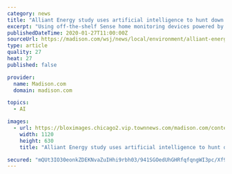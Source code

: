 ```yaml
---
category: news
title: "Alliant Energy study uses artificial intelligence to hunt down phantom power, target waste"
excerpt: "Using off-the-shelf Sense home monitoring devices powered by artificial intelligence, the Madison-based utility determined most customers can cut their overall use by 9% just by tracking down and eliminating some of this phantom load. Alliant customers in the ongoing study discovered things like an attic fan, a baby monitor that fell behind a ..."
publishedDateTime: 2020-01-27T11:00:00Z
sourceUrl: https://madison.com/wsj/news/local/environment/alliant-energy-study-uses-artificial-intelligence-to-hunt-down-phantom/article_ade50d09-0c36-5015-a5b7-a56fc92e2132.html
type: article
quality: 27
heat: 27
published: false

provider:
  name: Madison.com
  domain: madison.com

topics:
  - AI

images:
  - url: https://bloximages.chicago2.vip.townnews.com/madison.com/content/tncms/assets/v3/editorial/a/10/a10427f8-4170-5714-9e49-5a7fc9227c5a/5e2e11c908a40.image.jpg?crop=1757%2C988%2C0%2C95&resize=1120%2C630&order=crop%2Cresize
    width: 1120
    height: 630
    title: "Alliant Energy study uses artificial intelligence to hunt down phantom power, target waste"

secured: "mQUt3IO30eonkZDEKNvaZuIHhi9rbh03/941SGOedUhGHRfqfqngWI3pc/Xf9r4tFVC/gRJ9JuWsTINnb/Vxn40b3zgooWYz0ICZHU++egJfyJNfxAc5HdLyHotp/8Fi1MBkR1xpOsKesQWw2L33nZDpQ4XsC8DmY5KuSlVHQ4dUlE7kdNHvWovJxEsKD6ZYmvLgE8OjQ1OXL6RXdgCZ8guv0KU9OAULYIVkfRZKHd/YdBnQeTSPXQkewmyiZVJQ4C3Qzd0mbRRdlhu7zzBnSJt6j8BBiLCGthuI1LBV0qhKonYujQHSV6Eq6mJxPqNd8XSRh1XckWl8PhAS6sWeCQvTwTdfh6wZUxaHJW/xZTwxZZPHqem4VOOOuoD9zHwr7UbbSPaw5RJr8E2hIMAFj6+4TSyOEDXS/111SDl4VpiVvJE91dr35epMVEhHx7Zr0Uzi/SjsimGhwgFsaxYxq+cFnRqFzKdqIjU5Cz3ILqw=;nfWFDpjQNmtBAl0FPvAI4g=="
---
```



